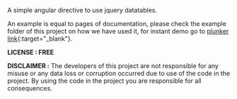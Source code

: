 A simple angular directive to use jquery datatables. 

An example is equal to pages of documentation, please check the example folder of this project on how we have used it, for instant demo go to [plunker link](https://plnkr.co/ofCSG1Yoh02j1KDhzR92){:target="_blank"}.

**LICENSE : FREE**

**DISCLAIMER :** The developers of this project are not responsible for any misuse or any data loss or corruption occurred due to use of the code in the project. By using the code in the project you are responsible for all consequences. 
